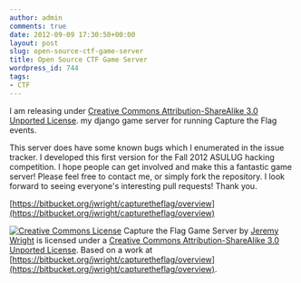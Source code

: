 ```yaml
---
author: admin
comments: true
date: 2012-09-09 17:30:50+00:00
layout: post
slug: open-source-ctf-game-server
title: Open Source CTF Game Server
wordpress_id: 744
tags:
- CTF
---
```


I am releasing under [Creative Commons Attribution-ShareAlike 3.0 Unported License](http://creativecommons.org/licenses/by-sa/3.0/deed.en_US). my django game server for running Capture the Flag events.

This server does have some known bugs which I enumerated in the issue tracker. I developed this first version for the Fall 2012 ASULUG hacking competition. I hope people can get involved and make this a fantastic game server! Please feel free to contact me, or simply fork the repository. I look forward to seeing everyone's interesting pull requests! Thank you.

[https://bitbucket.org/jwright/capturetheflag/overview](https://bitbucket.org/jwright/capturetheflag/overview)

[![Creative Commons License](http://i.creativecommons.org/l/by-sa/3.0/88x31.png)](http://creativecommons.org/licenses/by-sa/3.0/deed.en_US)
Capture the Flag Game Server by [Jeremy Wright](http://www.codestrokes.com/category/security/ctf/) is licensed under a [Creative Commons Attribution-ShareAlike 3.0 Unported License](http://creativecommons.org/licenses/by-sa/3.0/deed.en_US).
Based on a work at [https://bitbucket.org/jwright/capturetheflag/overview](https://bitbucket.org/jwright/capturetheflag/overview).
